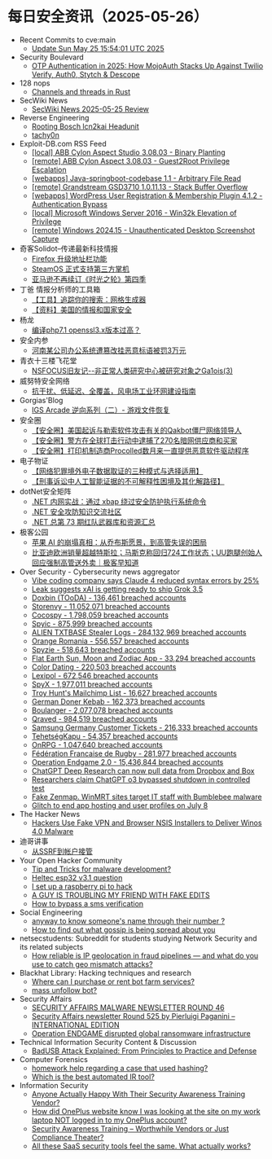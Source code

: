 # 每日安全资讯（2025-05-26）

- Recent Commits to cve:main
  - [Update Sun May 25 15:54:01 UTC 2025](https://github.com/trickest/cve/commit/43d8c499df8efb8d4ed7378e978f61cda9f6dc3a)
- Security Boulevard
  - [OTP Authentication in 2025: How MojoAuth Stacks Up Against Twilio Verify, Auth0, Stytch & Descope](https://securityboulevard.com/2025/05/otp-authentication-in-2025-how-mojoauth-stacks-up-against-twilio-verify-auth0-stytch-descope/?utm_source=rss&utm_medium=rss&utm_campaign=otp-authentication-in-2025-how-mojoauth-stacks-up-against-twilio-verify-auth0-stytch-descope)
- 128 nops
  - [Channels and threads in Rust](https://carstein.github.io/rust/2025/05/25/two-layers.html)
- SecWiki News
  - [SecWiki News 2025-05-25 Review](http://www.sec-wiki.com/?2025-05-25)
- Reverse Engineering
  - [Rooting Bosch lcn2kai Headunit](https://www.reddit.com/r/ReverseEngineering/comments/1kvg4l3/rooting_bosch_lcn2kai_headunit/)
  - [tachy0n](https://www.reddit.com/r/ReverseEngineering/comments/1kus300/tachy0n/)
- Exploit-DB.com RSS Feed
  - [[local] ABB Cylon Aspect Studio 3.08.03 - Binary Planting](https://www.exploit-db.com/exploits/52306)
  - [[remote] ABB Cylon Aspect 3.08.03 - Guest2Root Privilege Escalation](https://www.exploit-db.com/exploits/52305)
  - [[webapps] Java-springboot-codebase 1.1 - Arbitrary File Read](https://www.exploit-db.com/exploits/52304)
  - [[remote] Grandstream GSD3710 1.0.11.13 - Stack Buffer Overflow](https://www.exploit-db.com/exploits/52303)
  - [[webapps] WordPress User Registration & Membership Plugin 4.1.2 - Authentication Bypass](https://www.exploit-db.com/exploits/52302)
  - [[local] Microsoft Windows Server 2016 - Win32k Elevation of Privilege](https://www.exploit-db.com/exploits/52301)
  - [[remote] Windows 2024.15 - Unauthenticated Desktop Screenshot Capture](https://www.exploit-db.com/exploits/52300)
- 奇客Solidot–传递最新科技情报
  - [Firefox 升级地址栏功能](https://www.solidot.org/story?sid=81388)
  - [SteamOS 正式支持第三方掌机](https://www.solidot.org/story?sid=81387)
  - [亚马逊不再续订《时光之轮》第四季](https://www.solidot.org/story?sid=81386)
- 丁爸 情报分析师的工具箱
  - [【工具】追踪你的搜索：网格生成器](https://mp.weixin.qq.com/s?__biz=MzI2MTE0NTE3Mw==&mid=2651150092&idx=1&sn=eab8815b2c6e98e601440357673b0978)
  - [【资料】美国的情报和国家安全](https://mp.weixin.qq.com/s?__biz=MzI2MTE0NTE3Mw==&mid=2651150092&idx=2&sn=71654f3c3d70152f0aaf5f861a19ff8b)
- 杨龙
  - [编译php7.1 openssl3.x版本过高？](https://www.yanglong.pro/%e7%bc%96%e8%af%91php7-1-openssl3-x%e7%89%88%e6%9c%ac%e8%bf%87%e9%ab%98%ef%bc%9f/)
- 安全内参
  - [河南某公司办公系统遭篡改挂恶意标语被罚3万元](https://mp.weixin.qq.com/s?__biz=MzI4NDY2MDMwMw==&mid=2247514413&idx=1&sn=72a307ba87230821ffaea7f5dcf40c79)
- 青衣十三楼飞花堂
  - [NSFOCUS旧友记--非正常人类研究中心被研究对象之Ga1ois(3)](https://mp.weixin.qq.com/s?__biz=MzUzMjQyMDE3Ng==&mid=2247488320&idx=1&sn=9423b163927d984b1de8d3b849bc02ec)
- 威努特安全网络
  - [抗干扰、低延迟、全覆盖，风电场工业环网建设指南](https://mp.weixin.qq.com/s?__biz=MzAwNTgyODU3NQ==&mid=2651133168&idx=1&sn=897c1ddaa290a2f5004d8e0bd630ee58)
- Gorgias'Blog
  - [IGS Arcade 逆向系列（二）- 游戏文件恢复](https://gorgias.me/2025/05/25/IGS_Arcade_RE_2/)
- 安全圈
  - [【安全圈】美国起诉与勒索软件攻击有关的Qakbot僵尸网络领导人](https://mp.weixin.qq.com/s?__biz=MzIzMzE4NDU1OQ==&mid=2652069814&idx=1&sn=55315ce70af7e756bc81036d3ab03200)
  - [【安全圈】警方在全球打击行动中逮捕了270名暗网供应商和买家](https://mp.weixin.qq.com/s?__biz=MzIzMzE4NDU1OQ==&mid=2652069814&idx=2&sn=4cc21b93ac0eef3c3791ae5c524b40d5)
  - [【安全圈】打印机制造商Procolled数月来一直提供恶意软件驱动程序](https://mp.weixin.qq.com/s?__biz=MzIzMzE4NDU1OQ==&mid=2652069814&idx=3&sn=1ae16215ca2bb8677fe32b72a17c1cbc)
- 电子物证
  - [【网络犯罪境外电子数据取证的三种模式与选择适用】](https://mp.weixin.qq.com/s?__biz=MzAwNDcwMDgzMA==&mid=2651048452&idx=1&sn=18573584ba60f8bbe83ae05543ba4f07)
  - [【刑事诉讼中人工智能证据的不可解释性困境及其化解路径】](https://mp.weixin.qq.com/s?__biz=MzAwNDcwMDgzMA==&mid=2651048452&idx=2&sn=73565d9b686385b629fcaa7543c5bf33)
- dotNet安全矩阵
  - [.NET 内网实战：通过 xbap 绕过安全防护执行系统命令](https://mp.weixin.qq.com/s?__biz=MzUyOTc3NTQ5MA==&mid=2247499734&idx=1&sn=38b732abea5f55da2c11338a0d2a608c)
  - [.NET 安全攻防知识交流社区](https://mp.weixin.qq.com/s?__biz=MzUyOTc3NTQ5MA==&mid=2247499734&idx=2&sn=298d077630a0ab8cc906523c371a55a5)
  - [.NET 总第 73 期红队武器库和资源汇总](https://mp.weixin.qq.com/s?__biz=MzUyOTc3NTQ5MA==&mid=2247499734&idx=3&sn=b80be1ce63bfc4ccb53814e5b0e5de01)
- 极客公园
  - [苹果 AI 的崩塌真相：从乔布斯愿景，到高管失误的困局](https://mp.weixin.qq.com/s?__biz=MTMwNDMwODQ0MQ==&mid=2653080107&idx=1&sn=6c39c2625e645b92db8fd314e88c68ce)
  - [比亚迪欧洲销量超越特斯拉；马斯克称回归724工作状态；UU跑腿创始人回应强制高管送外卖｜极客早知道](https://mp.weixin.qq.com/s?__biz=MTMwNDMwODQ0MQ==&mid=2653080163&idx=1&sn=1a8cdbd4174fcfaed1d8b2fd1719c994)
- Over Security - Cybersecurity news aggregator
  - [Vibe coding company says Claude 4 reduced syntax errors by 25%](https://www.bleepingcomputer.com/news/artificial-intelligence/vibe-coding-company-says-claude-4-reduced-syntax-errors-by-25-percent/)
  - [Leak suggests xAI is getting ready to ship Grok 3.5](https://www.bleepingcomputer.com/news/artificial-intelligence/leak-suggests-xai-is-getting-ready-to-ship-grok-35/)
  - [Doxbin (TOoDA) - 136,461 breached accounts](https://haveibeenpwned.com/Breach/DoxbinTOoDA)
  - [Storenvy - 11,052,071 breached accounts](https://haveibeenpwned.com/Breach/Storenvy)
  - [Cocospy - 1,798,059 breached accounts](https://haveibeenpwned.com/Breach/Cocospy)
  - [Spyic - 875,999 breached accounts](https://haveibeenpwned.com/Breach/Spyic)
  - [ALIEN TXTBASE Stealer Logs - 284,132,969 breached accounts](https://haveibeenpwned.com/Breach/AlienStealerLogs)
  - [Orange Romania - 556,557 breached accounts](https://haveibeenpwned.com/Breach/OrangeRomania)
  - [Spyzie - 518,643 breached accounts](https://haveibeenpwned.com/Breach/Spyzie)
  - [Flat Earth Sun, Moon and Zodiac App - 33,294 breached accounts](https://haveibeenpwned.com/Breach/FlatEarthDave)
  - [Color Dating - 220,503 breached accounts](https://haveibeenpwned.com/Breach/ColorDating)
  - [Lexipol - 672,546 breached accounts](https://haveibeenpwned.com/Breach/Lexipol)
  - [SpyX - 1,977,011 breached accounts](https://haveibeenpwned.com/Breach/SpyX)
  - [Troy Hunt's Mailchimp List - 16,627 breached accounts](https://haveibeenpwned.com/Breach/TroyHuntMailchimpList)
  - [German Doner Kebab - 162,373 breached accounts](https://haveibeenpwned.com/Breach/GermanDonerKebab)
  - [Boulanger - 2,077,078 breached accounts](https://haveibeenpwned.com/Breach/Boulanger)
  - [Qraved - 984,519 breached accounts](https://haveibeenpwned.com/Breach/Qraved)
  - [Samsung Germany Customer Tickets - 216,333 breached accounts](https://haveibeenpwned.com/Breach/SamsungGermany)
  - [TehetségKapu - 54,357 breached accounts](https://haveibeenpwned.com/Breach/TehetsegKapu)
  - [OnRPG - 1,047,640 breached accounts](https://haveibeenpwned.com/Breach/OnRPG)
  - [Fédération Francaise de Rugby - 281,977 breached accounts](https://haveibeenpwned.com/Breach/FFR)
  - [Operation Endgame 2.0 - 15,436,844 breached accounts](https://haveibeenpwned.com/Breach/OperationEndgame2)
  - [ChatGPT Deep Research can now pull data from Dropbox and Box](https://www.bleepingcomputer.com/news/artificial-intelligence/chatgpt-deep-research-can-now-pull-data-from-dropbox-and-box/)
  - [Researchers claim ChatGPT o3 bypassed shutdown in controlled test](https://www.bleepingcomputer.com/news/artificial-intelligence/researchers-claim-chatgpt-o3-bypassed-shutdown-in-controlled-test/)
  - [Fake Zenmap. WinMRT sites target IT staff with Bumblebee malware](https://www.bleepingcomputer.com/news/security/bumblebee-malware-distributed-via-zenmap-winmrt-seo-poisoning/)
  - [Glitch to end app hosting and user profiles on July 8](https://www.bleepingcomputer.com/news/security/glitch-to-end-app-hosting-and-user-profiles-on-july-8/)
- The Hacker News
  - [Hackers Use Fake VPN and Browser NSIS Installers to Deliver Winos 4.0 Malware](https://thehackernews.com/2025/05/hackers-use-fake-vpn-and-browser-nsis.html)
- 迪哥讲事
  - [从SSRF到帐户接管](https://mp.weixin.qq.com/s?__biz=MzIzMTIzNTM0MA==&mid=2247497646&idx=1&sn=6cf2bfc7c0825057e9feec696adecf4c)
- Your Open Hacker Community
  - [Tip and Tricks for malware development?](https://www.reddit.com/r/HowToHack/comments/1kv775c/tip_and_tricks_for_malware_development/)
  - [Heltec esp32 v3.1 question](https://www.reddit.com/r/HowToHack/comments/1kvaxr5/heltec_esp32_v31_question/)
  - [I set up a raspberry pi to hack](https://www.reddit.com/r/HowToHack/comments/1kv3j2u/i_set_up_a_raspberry_pi_to_hack/)
  - [A GUY IS TROUBLING MY FRIEND WITH FAKE EDITS](https://www.reddit.com/r/HowToHack/comments/1kv8qr0/a_guy_is_troubling_my_friend_with_fake_edits/)
  - [How to bypass a sms verification](https://www.reddit.com/r/HowToHack/comments/1kurk5v/how_to_bypass_a_sms_verification/)
- Social Engineering
  - [anyway to know someone's name through their number ?](https://www.reddit.com/r/SocialEngineering/comments/1kvcx3i/anyway_to_know_someones_name_through_their_number/)
  - [How to find out what gossip is being spread about you](https://www.reddit.com/r/SocialEngineering/comments/1kv4vav/how_to_find_out_what_gossip_is_being_spread_about/)
- netsecstudents: Subreddit for students studying Network Security and its related subjects
  - [How reliable is IP geolocation in fraud pipelines — and what do you use to catch geo mismatch attacks?](https://www.reddit.com/r/netsecstudents/comments/1kv9i0p/how_reliable_is_ip_geolocation_in_fraud_pipelines/)
- Blackhat Library: Hacking techniques and research
  - [Where can I purchase or rent bot farm services?](https://www.reddit.com/r/blackhat/comments/1kvfs7p/where_can_i_purchase_or_rent_bot_farm_services/)
  - [mass unfollow bot?](https://www.reddit.com/r/blackhat/comments/1kvgg2r/mass_unfollow_bot/)
- Security Affairs
  - [SECURITY AFFAIRS MALWARE NEWSLETTER ROUND 46](https://securityaffairs.com/178265/breaking-news/security-affairs-malware-newsletter-round-46.html)
  - [Security Affairs newsletter Round 525 by Pierluigi Paganini – INTERNATIONAL EDITION](https://securityaffairs.com/178257/breaking-news/security-affairs-newsletter-round-525-by-pierluigi-paganini-international-edition.html)
  - [Operation ENDGAME disrupted global ransomware infrastructure](https://securityaffairs.com/178245/cyber-crime/operation-endgame-disrupted-global-ransomware-infrastructure.html)
- Technical Information Security Content & Discussion
  - [BadUSB Attack Explained: From Principles to Practice and Defense](https://www.reddit.com/r/netsec/comments/1kuuvzz/badusb_attack_explained_from_principles_to/)
- Computer Forensics
  - [homework help regarding a case that used hashing?](https://www.reddit.com/r/computerforensics/comments/1kv7zyl/homework_help_regarding_a_case_that_used_hashing/)
  - [Which is the best automated IR tool?](https://www.reddit.com/r/computerforensics/comments/1kuppvr/which_is_the_best_automated_ir_tool/)
- Information Security
  - [Anyone Actually Happy With Their Security Awareness Training Vendor?](https://www.reddit.com/r/Information_Security/comments/1kv941g/anyone_actually_happy_with_their_security/)
  - [How did OnePlus website know I was looking at the site on my work laptop NOT logged in to my OnePlus account?](https://www.reddit.com/r/Information_Security/comments/1kva9xo/how_did_oneplus_website_know_i_was_looking_at_the/)
  - [Security Awareness Training – Worthwhile Vendors or Just Compliance Theater?](https://www.reddit.com/r/Information_Security/comments/1kv536v/security_awareness_training_worthwhile_vendors_or/)
  - [All these SaaS security tools feel the same. What actually works?](https://www.reddit.com/r/Information_Security/comments/1kuxwg9/all_these_saas_security_tools_feel_the_same_what/)
